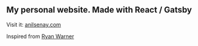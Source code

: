 ## My personal website. Made with React / Gatsby

Visit it: [anilsenay.com](https://anilsenay.com)

Inspired from [Ryan Warner](https://www.figma.com/community/file/824810955262478067)
